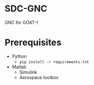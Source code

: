 # SDC-GNC

GNC for GOAT-1

# Prerequisites

* Python
  * ```pip install -r requirements.txt```
* Matlab
  * Simulink
  * Aerospace toolbox

